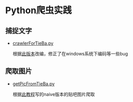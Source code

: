 # Python爬虫实践
## 捕捉文字
* [crawlerForTieBa.py](https://github.com/shinshiner/My-Projects/blob/master/Crawler/crawlerForTieBa.py)

    根据[此版本](http://python.jobbole.com/81353/)改编，修正了在windows系统下编码等一些bug

## 爬取图片
* [getPicFromTieBa.py](https://github.com/shinshiner/My-Projects/blob/master/Crawler/getPicFromTieBa.py)
        
    根据[此教程](http://blog.csdn.net/u012705410/article/details/47685417)写的naive版本的贴吧图片爬取
